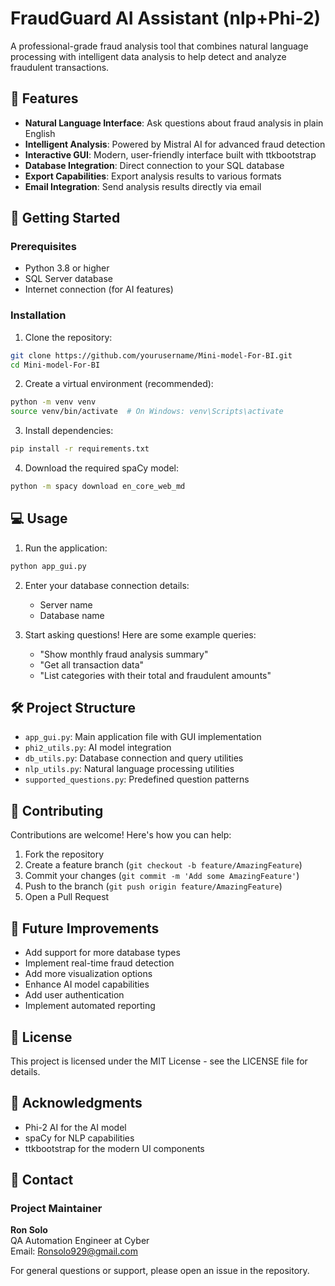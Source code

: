 # FraudGuard AI Assistant (nlp+Phi-2)

A professional-grade fraud analysis tool that combines natural language processing with intelligent data analysis to help detect and analyze fraudulent transactions.

## 🌟 Features

- **Natural Language Interface**: Ask questions about fraud analysis in plain English
- **Intelligent Analysis**: Powered by Mistral AI for advanced fraud detection
- **Interactive GUI**: Modern, user-friendly interface built with ttkbootstrap
- **Database Integration**: Direct connection to your SQL database
- **Export Capabilities**: Export analysis results to various formats
- **Email Integration**: Send analysis results directly via email

## 🚀 Getting Started

### Prerequisites

- Python 3.8 or higher
- SQL Server database
- Internet connection (for AI features)

### Installation

1. Clone the repository:
```bash
git clone https://github.com/yourusername/Mini-model-For-BI.git
cd Mini-model-For-BI
```

2. Create a virtual environment (recommended):
```bash
python -m venv venv
source venv/bin/activate  # On Windows: venv\Scripts\activate
```

3. Install dependencies:
```bash
pip install -r requirements.txt
```

4. Download the required spaCy model:
```bash
python -m spacy download en_core_web_md
```

## 💻 Usage

1. Run the application:
```bash
python app_gui.py
```

2. Enter your database connection details:
   - Server name
   - Database name

3. Start asking questions! Here are some example queries:
   - "Show monthly fraud analysis summary"
   - "Get all transaction data"
   - "List categories with their total and fraudulent amounts"

## 🛠️ Project Structure

- `app_gui.py`: Main application file with GUI implementation
- `phi2_utils.py`: AI model integration
- `db_utils.py`: Database connection and query utilities
- `nlp_utils.py`: Natural language processing utilities
- `supported_questions.py`: Predefined question patterns

## 🤝 Contributing

Contributions are welcome! Here's how you can help:

1. Fork the repository
2. Create a feature branch (`git checkout -b feature/AmazingFeature`)
3. Commit your changes (`git commit -m 'Add some AmazingFeature'`)
4. Push to the branch (`git push origin feature/AmazingFeature`)
5. Open a Pull Request

## 📝 Future Improvements

- Add support for more database types
- Implement real-time fraud detection
- Add more visualization options
- Enhance AI model capabilities
- Add user authentication
- Implement automated reporting

## 📄 License

This project is licensed under the MIT License - see the LICENSE file for details.

## 🙏 Acknowledgments

- Phi-2 AI for the AI model
- spaCy for NLP capabilities
- ttkbootstrap for the modern UI components

## 📧 Contact

### Project Maintainer
**Ron Solo**  
QA Automation Engineer at Cyber  
Email: Ronsolo929@gmail.com

For general questions or support, please open an issue in the repository.

